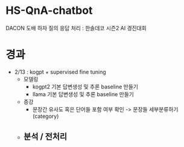 # HS-QnA-chatbot
DACON 도배 하자 질의 응답 처리 : 한솔데코 시즌2 AI 경진대회

# 경과 
- 2/13 : kogpt + supervised fine tuning
  - 모델링
    - kogpt2 기본 답변생성 및 추론 baseline 만들기
    - llama 기본 답변생성 및 추론 baseline 만들기
  - 증강
    - 문장간 유사도 혹은 단어들 포함 여부 확인 -> 문장들 세부분류하기 (category)
  - 분석 / 전처리
    - 



